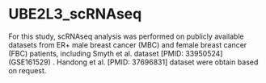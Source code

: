 # UBE2L3_scRNAseq
For this study, scRNAseq analysis was performed on publicly available datasets from ER+ male breast cancer (MBC) and female breast cancer (FBC) patients, including Smyth et al. dataset [PMID: 33950524] (GSE161529) . Handong et al. [PMID: 37696831] dataset were obtain based on request. 
